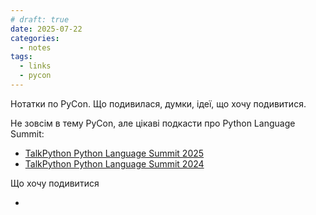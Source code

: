 ```yaml
---
# draft: true 
date: 2025-07-22
categories:
  - notes
tags:
  - links
  - pycon
---
```


Нотатки по PyCon. Що подивилася, думки, ідеї, що хочу подивитися.

<!-- more -->

Не зовсім в тему PyCon, але цікаві подкасти про Python Language Summit:

* [TalkPython Python Language Summit 2025](https://talkpython.fm/episodes/show/514/python-language-summit-2025)
* [TalkPython Python Language Summit 2024](https://talkpython.fm/episodes/show/475/python-language-summit-2024)

Що хочу подивитися

* 
